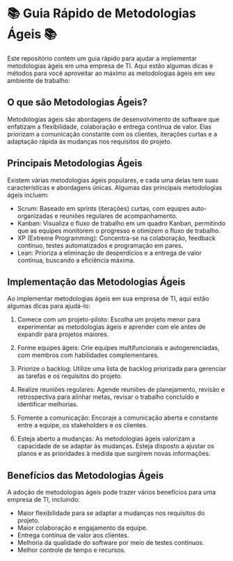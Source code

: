 # :books: Guia Rápido de Metodologias Ágeis :books: 

Este repositório contém um guia rápido para ajudar a implementar metodologias ágeis em uma empresa de TI. Aqui estão algumas dicas e métodos para você aproveitar ao máximo as metodologias ágeis em seu ambiente de trabalho:

## O que são Metodologias Ágeis?

Metodologias ágeis são abordagens de desenvolvimento de software que enfatizam a flexibilidade, colaboração e entrega contínua de valor. Elas priorizam a comunicação constante com os clientes, iterações curtas e a adaptação rápida às mudanças nos requisitos do projeto.

## Principais Metodologias Ágeis

Existem várias metodologias ágeis populares, e cada uma delas tem suas características e abordagens únicas. Algumas das principais metodologias ágeis incluem:

- Scrum: Baseado em sprints (iterações) curtas, com equipes auto-organizadas e reuniões regulares de acompanhamento.
- Kanban: Visualiza o fluxo de trabalho em um quadro Kanban, permitindo que as equipes monitorem o progresso e otimizem o fluxo de trabalho.
- XP (Extreme Programming): Concentra-se na colaboração, feedback contínuo, testes automatizados e programação em pares.
- Lean: Prioriza a eliminação de desperdícios e a entrega de valor contínua, buscando a eficiência máxima.

## Implementação das Metodologias Ágeis

Ao implementar metodologias ágeis em sua empresa de TI, aqui estão algumas dicas para ajudá-lo:

1. Comece com um projeto-piloto: Escolha um projeto menor para experimentar as metodologias ágeis e aprender com ele antes de expandir para projetos maiores.

2. Forme equipes ágeis: Crie equipes multifuncionais e autogerenciadas, com membros com habilidades complementares.

3. Priorize o backlog: Utilize uma lista de backlog priorizada para gerenciar as tarefas e os requisitos do projeto.

4. Realize reuniões regulares: Agende reuniões de planejamento, revisão e retrospectiva para alinhar metas, revisar o trabalho concluído e identificar melhorias.

5. Fomente a comunicação: Encoraje a comunicação aberta e constante entre a equipe, os stakeholders e os clientes.

6. Esteja aberto a mudanças: As metodologias ágeis valorizam a capacidade de se adaptar às mudanças. Esteja disposto a ajustar os planos e as prioridades à medida que surgirem novas informações.

## Benefícios das Metodologias Ágeis

A adoção de metodologias ágeis pode trazer vários benefícios para uma empresa de TI, incluindo:

- Maior flexibilidade para se adaptar a mudanças nos requisitos do projeto.
- Maior colaboração e engajamento da equipe.
- Entrega contínua de valor aos clientes.
- Melhoria da qualidade do software por meio de testes contínuos.
- Melhor controle de tempo e recursos.

